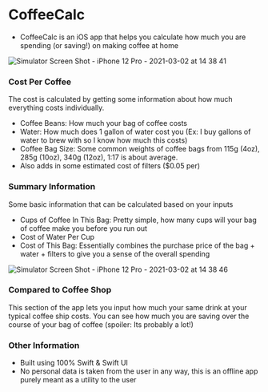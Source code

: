 # CoffeeCalc
- CoffeeCalc is an iOS app that helps you calculate how much you are spending (or saving!) on making coffee at home


![Simulator Screen Shot - iPhone 12 Pro - 2021-03-02 at 14 38 41](https://user-images.githubusercontent.com/60232877/109712116-3bcaec80-7b65-11eb-8b21-8efcc07559ac.png)

### Cost Per Coffee
The cost is calculated by getting some information about how much everything costs individually.
- Coffee Beans: How much your bag of coffee costs
- Water: How much does 1 gallon of water cost you (Ex: I buy gallons of water to brew with so I know how much this costs)
- Coffee Bag Size: Some common weights of coffee bags from 115g (4oz), 285g (10oz), 340g (12oz), 1:17 is about average.
- Also adds in some estimated cost of filters ($0.05 per)

### Summary Information
Some basic information that can be calculated based on your inputs
- Cups of Coffee In This Bag: Pretty simple, how many cups will your bag of coffee make you before you run out
- Cost of Water Per Cup
- Cost of This Bag: Essentially combines the purchase price of the bag + water + filters to give you a sense of the overall spending

![Simulator Screen Shot - iPhone 12 Pro - 2021-03-02 at 14 38 46](https://user-images.githubusercontent.com/60232877/109713017-55b8ff00-7b66-11eb-876f-3bdd547c3843.png)

### Compared to Coffee Shop
This section of the app lets you input how much your same drink at your typical coffee ship costs. You can see how much you are saving over the course of your bag of coffee (spoiler: Its probably a lot!)

### Other Information
- Built using 100% Swift & Swift UI
- No personal data is taken from the user in any way, this is an offline app purely meant as a utility to the user
